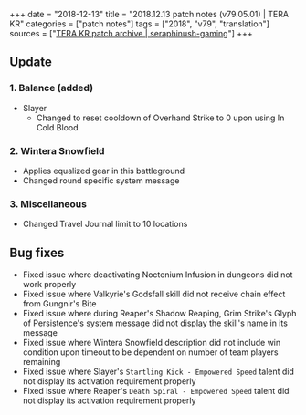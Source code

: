 +++
date = "2018-12-13"
title = "2018.12.13 patch notes (v79.05.01) | TERA KR"
categories = ["patch notes"]
tags = ["2018", "v79", "translation"]
sources = ["[TERA KR patch archive | seraphinush-gaming](/ko/patch/2018/v79-05-01)"]
+++

## Update

### **1.** Balance (added)
- Slayer
  - Changed to reset cooldown of Overhand Strike to 0 upon using In Cold Blood

### **2.** Wintera Snowfield
- Applies equalized gear in this battleground
- Changed round specific system message

### **3.** Miscellaneous
- Changed Travel Journal limit to 10 locations

## Bug fixes

- Fixed issue where deactivating Noctenium Infusion in dungeons did not work properly
- Fixed issue where Valkyrie's Godsfall skill did not receive chain effect from Gungnir's Bite
- Fixed issue where during Reaper's Shadow Reaping, Grim Strike's Glyph of Persistence's system message did not display the skill's name in its message
- Fixed issue where Wintera Snowfield description did not include win condition upon timeout to be dependent on number of team players remaining
- Fixed issue where Slayer's `Startling Kick - Empowered Speed` talent did not display its activation requirement properly
- Fixed issue where Reaper's `Death Spiral - Empowered Speed` talent did not display its activation requirement properly
